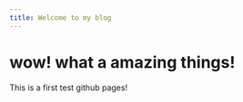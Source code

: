 ```yaml
---
title: Welcome to my blog
---
```


# wow! what a amazing things!

This is a first test github pages!
